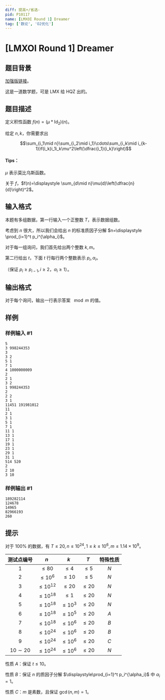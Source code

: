 ```yaml
---
diff: 提高+/省选-
pid: P10117
name: [LMXOI Round 1] Dreamer
tag: ['数论', 'O2优化']
---
```

# [LMXOI Round 1] Dreamer
## 题目背景

[加强版链接](https://www.luogu.com.cn/problem/U402756)。

这是一道数学题，可是 LMX 给 HQZ 出的。
## 题目描述

定义积性函数 $f(n)=(\mu \ast\operatorname{Id_2})(n)$。

给定 $n,k$，你需要求出 

$$\sum_{i_1\mid n}\sum_{i_2\mid i_1}\cdots\sum_{i_k\mid i_{k-1}}f(i_k)i_1i_k\mu^2\left(\dfrac{i_1}{i_k}\right)$$

#### Tips：

$\mu$ 表示莫比乌斯函数。

关于 $f$，$f(n)=\displaystyle \sum_{d\mid n}\mu(d)\left(\dfrac{n}{d}\right)^2$。
## 输入格式

本题有多组数据，第一行输入一个正整数 $T$，表示数据组数。

考虑到 $n$ 很大，所以我们会给出 $n$ 的标准质因子分解 $n=\displaystyle \prod_{i=1}^t p_i^{\alpha_i}$。

对于每一组询问，我们首先给出两个整数 $k,m$。

第二行给出 $t$，下面 $t$ 行每行两个整数表示 $p_i,\alpha_i$。

（保证 $p_i\ge p_{i-1},i\ge 2$，$\alpha_i\ge 1$）。

## 输出格式

对于每个询问，输出一行表示答案 $\mod m$ 的值。
## 样例

### 样例输入 #1
```
5
3 998244353
3
3 2
5 1
7 1
4 1000000009
2
2 1
3 2
1 998244353
2
2 2
3 1
11451 191981012
11
2 1
3 1
5 1
7 1
11 1
13 1
17 1
19 1
23 1
29 1
31 1
514 520
2
2 10
3 10
```
### 样例输出 #1
```
189282114
124678
14965
82966193
260

```
## 提示

对于 $100\%$ 的数据，有 $T \le 20,n\le 10^{24},1\le k\le 10^6,m\le 1.14\times 10^9$。

| 测试点编号 |      $n$      |    $k$     |   $T$    | 特殊性质 |
| :--------: | :-----------: | :--------: | :------: | :------: |
|    $1$     |   $\le 80$    |  $\le 4$   | $\le 5$  |   $N$    |
|    $2$     |  $\le 10^6$   |  $\le 10$  | $\le 5$  |   $N$    |
|    $3$     | $\le 10^{12}$ |  $\le 20$  | $\le 20$ |   $N$    |
|    $4$     | $\le 10^{18}$ |  $\le 1$   | $\le 20$ |   $N$    |
|    $5$     | $\le 10^{18}$ | $\le 10^3$ | $\le 20$ |   $N$    |
|    $6$     | $\le 10^{18}$ | $\le 10^5$ | $\le 20$ |   $A$    |
|    $7$     | $\le 10^{18}$ | $\le 10^6$ | $\le 20$ |   $B$    |
|    $8$     | $\le 10^{24}$ | $\le 10^6$ | $\le 20$ |   $B$    |
|    $9$     | $\le 10^{24}$ | $\le 10^6$ | $\le 20$ |   $C$    |
|    $10\sim20$    | $\le 10^{24}$ | $\le 10^6$ | $\le 20$ |   $N$    |

性质 $A$：保证 $t\le 10$。

性质 $B$：保证 $n$ 的质因子分解 $\displaystyle\prod_{i=1}^t p_i^{\alpha_i}$ 中 $\alpha_i=1$。

性质 $C$：$m$ 是素数，且保证 $\gcd(n,m)=1$。


